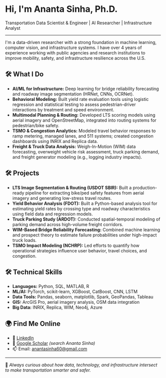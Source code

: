 # Hi, I'm Ananta Sinha, Ph.D.

Transportation Data Scientist & Engineer | AI Researcher | Infrastructure Analyst

---

I'm a data-driven researcher with a strong foundation in machine learning, computer vision, and infrastructure systems. I have over 4 years of experience working with public agencies and research institutions to improve mobility, safety, and infrastructure resilience across the U.S.

## 🛠 What I Do

- **AI/ML for Infrastructure:** Deep learning for bridge reliability forecasting and roadway image segmentation (HRNet, CNNs, OCRNet).
- **Behavioral Modeling:** Built yield rate evaluation tools using logistic regression and statistical testing to assess pedestrian-driver interactions by treatment and speed environment.
- **Multimodal Planning & Routing:** Developed LTS scoring models using aerial imagery and OpenStreetMap, integrated into routing systems for pedestrian/bike safety.
- **TSMO & Congestion Analytics:** Modeled travel behavior responses to ramp metering, managed lanes, and 511 systems; created congestion dashboards using INRIX and Replica data.
- **Freight & Truck Data Analysis:** Weigh-In-Motion (WIM) data forecasting, overweight vehicle risk assessment, truck parking demand, and freight generator modeling (e.g., logging industry impacts).


## 🛠  Projects
- **LTS Image Segmentation & Routing (USDOT SBIR):** Built a production-ready pipeline for extracting bike/ped safety features from aerial imagery and generating low-stress travel routes.
- **Yield Behavior Analysis (FDOT):** Built a Python-based analysis tool for estimating yield rates by crossing type and roadway characteristics using field data and regression models.
- **Truck Parking Study (ARDOT):** Conducted spatial-temporal modeling of parking demand across high-volume freight corridors.
- **WIM-Based Bridge Reliability Forecasting:** Combined machine learning and prospect theory to estimate failure probabilities under high-impact truck loads.
- **TSMO Impact Modeling (NCHRP):** Led efforts to quantify how operational strategies influence user behavior, travel choices, and congestion.

## 🛠  Technical Skills
- **Languages:** Python, SQL, MATLAB, R
- **ML/AI:** PyTorch, scikit-learn, XGBoost, CatBoost, CNN, LSTM
- **Data Tools:** Pandas, seaborn, matplotlib, Spark, GeoPandas, Tableau
- **GIS:** ArcGIS Pro, aerial imagery analysis, OSM data integration
- **Big Data:** INRIX, Replica, WIM, Neo4j, Azure

## 🌍 Find Me Online
- 🔗 [LinkedIn](https://linkedin.com/in/ananta-sinha-ph-d-7981b185/)
- 📄 [Google Scholar](https://scholar.google.com/citations?user=LavdmYEAAAAJ&hl=en) *(search Ananta Sinha)*
- 📫 Email: anantasinha60@gmail.com

---

🧠 *Always curious about how data, technology, and infrastructure intersect to make transportation smarter and safer.*

